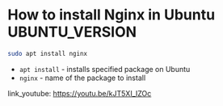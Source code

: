 # How to install Nginx in Ubuntu UBUNTU_VERSION

```bash
sudo apt install nginx
```

- `apt install` - installs specified package on Ubuntu
- `nginx` - name of the package to install


link_youtube: https://youtu.be/kJT5XI_IZOc
